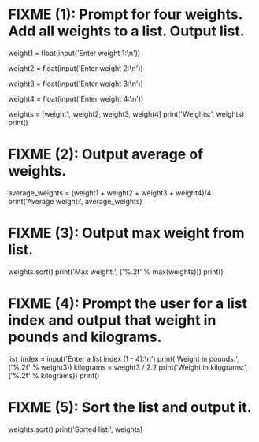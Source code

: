 # FIXME (1): Prompt for four weights. Add all weights to a list. Output list.
weight1 = float(input('Enter weight 1:\n'))

weight2 = float(input('Enter weight 2:\n'))

weight3 = float(input('Enter weight 3:\n'))

weight4 = float(input('Enter weight 4:\n'))

weights = [weight1, weight2, weight3, weight4]
print('Weights:', weights)
print()


# FIXME (2): Output average of weights.
average_weights = (weight1 + weight2 + weight3 + weight4)/4
print('Average weight:', average_weights)


# FIXME (3): Output max weight from list.
weights.sort()
print('Max weight:', ('%.2f' % max(weights)))
print()

# FIXME (4): Prompt the user for a list index and output that weight in pounds and kilograms.
list_index = input('Enter a list index (1 - 4):\n')
print('Weight in pounds:', ('%.2f' % weight3))
kilograms = weight3 / 2.2
print('Weight in kilograms:', ('%.2f' % kilograms))
print()
    
# FIXME (5): Sort the list and output it.
weights.sort()
print('Sorted list:', weights)
